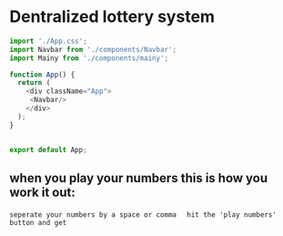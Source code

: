 # Dentralized lottery system

```js
import './App.css';
import Navbar from './components/Navbar';
import Mainy from './components/mainy';

function App() {
  return (
    <div className="App">
     <Navbar/>
    </div>
  );
}


export default App;

```

## when you play your numbers this is how you work it out:

```seperate your numbers by a space or comma ```
` hit the 'play numbers' button and get`
